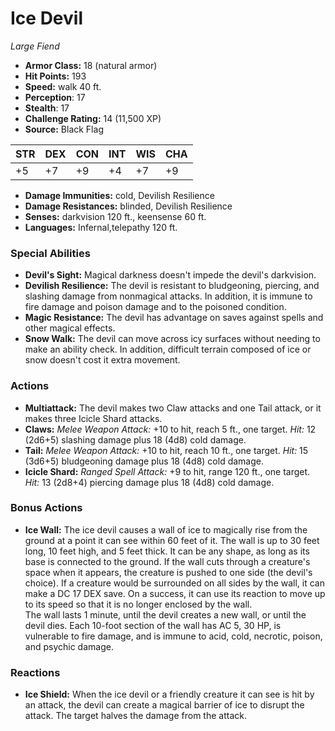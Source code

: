 # Ice Devil

*Large* *Fiend*

- **Armor Class:** 18 (natural armor)
- **Hit Points:** 193 
- **Speed:** walk 40 ft.
- **Perception**: 17
- **Stealth**: 17
- **Challenge Rating:** 14 (11,500 XP)
- **Source:** Black Flag

| STR | DEX | CON | INT | WIS | CHA |
| --- | --- | --- | --- | --- | --- |
| +5 | +7 | +9 | +4 | +7 | +9 |

- **Damage Immunities:** cold, Devilish Resilience
- **Damage Resistances:** blinded, Devilish Resilience
- **Senses:** darkvision 120 ft., keensense 60 ft.
- **Languages:** Infernal,telepathy 120 ft.

### Special Abilities

- **Devil's Sight:** Magical darkness doesn't impede the devil's darkvision.
- **Devilish Resilience:** The devil is resistant to bludgeoning, piercing, and slashing damage from nonmagical attacks. In addition, it is immune to fire damage and poison damage and to the poisoned condition.
- **Magic Resistance:** The devil has advantage on saves against spells and other magical effects.
- **Snow Walk:** The devil can move across icy surfaces without needing to make an ability check. In addition, difficult terrain composed of ice or snow doesn't cost it extra movement.

### Actions

- **Multiattack:** The devil makes two Claw attacks and one Tail attack, or it makes three Icicle Shard attacks.
- **Claws:** _Melee Weapon Attack:_ +10 to hit, reach 5 ft., one target. _Hit:_ 12 (2d6+5) slashing damage plus 18 (4d8) cold damage.
- **Tail:** _Melee Weapon Attack:_ +10 to hit, reach 10 ft., one target. _Hit:_ 15 (3d6+5) bludgeoning damage plus 18 (4d8) cold damage.
- **Icicle Shard:** _Ranged Spell Attack:_ +9 to hit, range 120 ft., one target. _Hit:_ 13 (2d8+4) piercing damage plus 18 (4d8) cold damage.

### Bonus Actions

- **Ice Wall:** The ice devil causes a wall of ice to magically rise from the ground at a point it can see within 60 feet of it. The wall is up to 30 feet long, 10 feet high, and 5 feet thick. It can be any shape, as long as its base is connected to the ground. If the wall cuts through a creature's space when it appears, the creature is pushed to one side (the devil's choice). If a creature would be surrounded on all sides by the wall, it can make a DC 17 DEX save. On a success, it can use its reaction to move up to its speed so that it is no longer enclosed by the wall.<br>The wall lasts 1 minute, until the devil creates a new wall, or until the devil dies. Each 10-foot section of the wall has AC 5, 30 HP, is vulnerable to fire damage, and is immune to acid, cold, necrotic, poison, and psychic damage.

### Reactions

- **Ice Shield:** When the ice devil or a friendly creature it can see is hit by an attack, the devil can create a magical barrier of ice to disrupt the attack. The target halves the damage from the attack.
